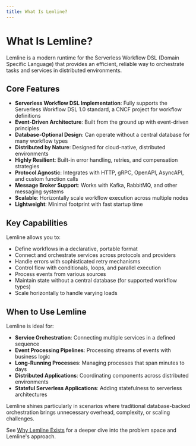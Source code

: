 ```yaml
---
title: What Is Lemline?
---
```


# What Is Lemline?

Lemline is a modern runtime for the Serverless Workflow DSL (Domain Specific Language) that provides an efficient, reliable way to orchestrate tasks and services in distributed environments.

## Core Features

* **Serverless Workflow DSL Implementation**: Fully supports the Serverless Workflow DSL 1.0 standard, a CNCF project for workflow definitions
* **Event-Driven Architecture**: Built from the ground up with event-driven principles
* **Database-Optional Design**: Can operate without a central database for many workflow types
* **Distributed by Nature**: Designed for cloud-native, distributed environments
* **Highly Resilient**: Built-in error handling, retries, and compensation strategies
* **Protocol Agnostic**: Integrates with HTTP, gRPC, OpenAPI, AsyncAPI, and custom function calls
* **Message Broker Support**: Works with Kafka, RabbitMQ, and other messaging systems
* **Scalable**: Horizontally scale workflow execution across multiple nodes
* **Lightweight**: Minimal footprint with fast startup time

## Key Capabilities

Lemline allows you to:

* Define workflows in a declarative, portable format
* Connect and orchestrate services across protocols and providers
* Handle errors with sophisticated retry mechanisms
* Control flow with conditionals, loops, and parallel execution
* Process events from various sources
* Maintain state without a central database (for supported workflow types)
* Scale horizontally to handle varying loads

## When to Use Lemline

Lemline is ideal for:

* **Service Orchestration**: Connecting multiple services in a defined sequence
* **Event Processing Pipelines**: Processing streams of events with business logic
* **Long-Running Processes**: Managing processes that span minutes to days
* **Distributed Applications**: Coordinating components across distributed environments
* **Stateful Serverless Applications**: Adding statefulness to serverless architectures

Lemline shines particularly in scenarios where traditional database-backed orchestration brings unnecessary overhead, complexity, or scaling challenges.

See [Why Lemline Exists](lemline-why-exists.md) for a deeper dive into the problem space and Lemline's approach.